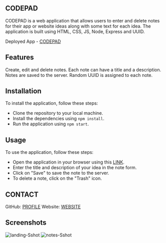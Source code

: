 ## CODEPAD

CODEPAD is a web application that allows users to enter and delete notes for their app or website ideas along with some text for each idea.
The application is built using HTML, CSS, JS, Node, Express and UUID.

Deployed App - [CODEPAD](https://codepad-lb.herokuapp.com/)
## Features
Create, edit and delete notes.
Each note can have a title and a description.
Notes are saved to the server.
Random UUID is assigned to each note.

## Installation
To install the application, follow these steps:
 - Clone the repository to your local machine.
 - Install the dependencies using ```npm install```.
 - Run the application using ```npm start```.

## Usage

To use the application, follow these steps:
 - Open the application in your browser using this [LINK](https://codepad-lb.herokuapp.com/).
 - Enter the title and description of your idea in the note form.
 - Click on "Save" to save the note to the server.
 - To delete a note, click on the "Trash" icon.

## CONTACT
GitHub: [PROFILE](https://github.com/lbako801)
Website: [WEBSITE](https://lorenbako.com/)

## Screenshots
![landing-Sshot](https://user-images.githubusercontent.com/112914389/220000652-efb3c62c-79a8-42e4-ae15-c082ddc39433.jpg)
![notes-Sshot](https://user-images.githubusercontent.com/112914389/220000658-4b390a61-e463-45a9-b03c-3371a9222725.jpg)
